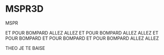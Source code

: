 # MSPR3D
MSPR



ET POUR BOMPARD ALLEZ ALLEZ
ET POUR BOMPARD ALLEZ ALLEZ
ET POUR BOMPARD
ET POUR BOMPARD
ET POUR BOMPARD ALLEZ ALLEZ


THEO JE TE BAISE

